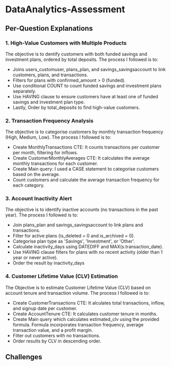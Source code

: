 # DataAnalytics-Assessment
## Per-Question Explanations
### 1.  High-Value Customers with Multiple Products
The objective is to dentify customers with both funded savings and investment plans, ordered by total deposits.
The process I followed is to:
- Joins users_customuser, plans_plan, and savings_savingsaccount to link customers, plans, and transactions.
- Filters for plans with confirmed_amount > 0 (funded).
- Use conditional COUNT to count funded savings and investment plans separately.
- Use HAVING clause to ensure customers have at least one of funded savings and investment plan type.
- Lastly, Order by total_deposits to find high-value customers.
### 2. Transaction Frequency Analysis
The objective is to categorise customers by monthly transaction frequency (High, Medium, Low). The process I followed is to:
- Create MonthlyTransactions CTE: It counts transactions per customer per month, filtering for inflows.
- Create CustomerMonthlyAverages CTE: It calculates the average monthly transactions for each customer.
- Create Main query: I used a CASE statement to categorise customers based on the average.
- Count customers and calculate the average transaction frequency for each category.
### 3. Account Inactivity Alert
The objective is to identify inactive accounts (no transactions in the past year). The process I followed is to:
- Join plans_plan and savings_savingsaccount to link plans and transactions.
- Filter for active plans (is_deleted = 0 and is_archived = 0).
- Categorise plan type as 'Savings', 'Investment', or 'Other'.
- Calculate inactivity_days using DATEDIFF and MAX(s.transaction_date).
- Use HAVING clause filters for plans with no recent activity (older than 1 year or never active).
- Order the result by inactivity_days
### 4. Customer Lifetime Value (CLV) Estimation
The Objective is to estimate Customer Lifetime Value (CLV) based on account tenure and transaction volume. The process I followed is to:
- Create CustomerTransactions CTE: It alculates total transactions, inflow, and signup date per customer.
- Create AccountTenure CTE: It calculates customer tenure in months.
- Create Main query which calculates estimated_clv using the provided formula. Formula incorporates transaction frequency, average transaction value, and a profit margin.
- Filter out customers with no transactions.
- Order results by CLV in descending order.
## Challenges


